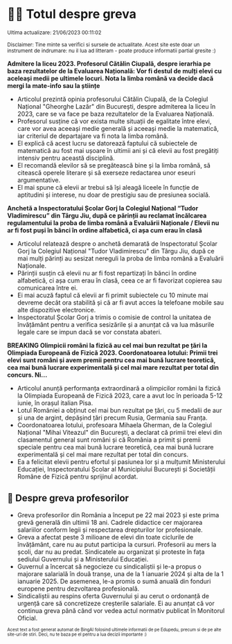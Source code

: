 # 👩‍🏫 Totul despre greva
<sub>Ultima actualizare: 21/06/2023 00:11:02</sub>

<sub>Disclaimer: Tine minte sa verifici si sursele de actualitate. Acest site este doar un instrument de indrumare: nu il lua ad litteram - poate produce informatii partial gresite :)</sub>

**Admitere la liceu 2023. Profesorul Cătălin Ciupală, despre ierarhia pe baza rezultatelor de la Evaluarea Națională: Vor fi destul de mulți elevi cu aceleași medii pe ultimele locuri. Nota la limba română va decide dacă mergi la mate-info sau la științe**

- Articolul prezintă opinia profesorului Cătălin Ciupală, de la Colegiul Național "Gheorghe Lazăr" din București, despre admiterea la liceu în 2023, care se va face pe baza rezultatelor de la Evaluarea Națională.
- Profesorul susține că vor exista multe situații de egalitate între elevi, care vor avea aceeași medie generală și aceeași medie la matematică, iar criteriul de departajare va fi nota la limba română.
- El explică că acest lucru se datorează faptului că subiectele de matematică au fost mai ușoare în ultimii ani și că elevii au fost pregătiți intensiv pentru această disciplină.
- El recomandă elevilor să se pregătească bine și la limba română, să citească operele literare și să exerseze redactarea unor eseuri argumentative.
- El mai spune că elevii ar trebui să își aleagă liceele în funcție de aptitudini și interese, nu doar de prestigiu sau de presiunea socială.

**Anchetă a Inspectoratului Școlar Gorj la Colegiul Național “Tudor Vladimirescu” din Târgu Jiu, după ce părinții au reclamat încălcarea regulamentului la proba de limba română a Evaluării Naționale / Elevii nu ar fi fost puși în bănci în ordine alfabetică, ci așa cum erau în clasă**

- Articolul relatează despre o anchetă demarată de Inspectoratul Școlar Gorj la Colegiul Național "Tudor Vladimirescu" din Târgu Jiu, după ce mai mulți părinți au sesizat nereguli la proba de limba română a Evaluării Naționale.
- Părinții susțin că elevii nu ar fi fost repartizați în bănci în ordine alfabetică, ci așa cum erau în clasă, ceea ce ar fi favorizat copierea sau comunicarea între ei.
- Ei mai acuză faptul că elevii ar fi primit subiectele cu 10 minute mai devreme decât ora stabilită și că ar fi avut acces la telefoane mobile sau alte dispozitive electronice.
- Inspectoratul Școlar Gorj a trimis o comisie de control la unitatea de învățământ pentru a verifica sesizările și a anunțat că va lua măsurile legale care se impun dacă se vor constata abateri.

**BREAKING Olimpicii români la fizică au cel mai bun rezultat pe țări la Olimpiada Europeană de Fizică 2023. Coordonatoarea lotului: Primii trei elevi sunt români și avem premii pentru cea mai bună lucrare teoretică, cea mai bună lucrare experimentală și cel mai mare rezultat per total din concurs. Ni...**

- Articolul anunță performanța extraordinară a olimpicilor români la fizică la Olimpiada Europeană de Fizică 2023, care a avut loc în perioada 5-12 iunie, în orașul italian Pisa.
- Lotul României a obținut cel mai bun rezultat pe țări, cu 5 medalii de aur și una de argint, depășind țări precum Rusia, Germania sau Franța.
- Coordonatoarea lotului, profesoara Mihaela Gherman, de la Colegiul Național "Mihai Viteazul" din București, a declarat că primii trei elevi din clasamentul general sunt români și că România a primit și premii speciale pentru cea mai bună lucrare teoretică, cea mai bună lucrare experimentală și cel mai mare rezultat per total din concurs.
- Ea a felicitat elevii pentru efortul și pasiunea lor și a mulțumit Ministerului Educației, Inspectoratului Școlar al Municipiului București și Societății Române de Fizică pentru sprijinul acordat.

## 🏫 Despre greva profesorilor

- Greva profesorilor din România a început pe 22 mai 2023 și este prima grevă generală din ultimii 18 ani. Cadrele didactice cer majorarea salariilor conform legii și respectarea drepturilor lor profesionale.
- Greva a afectat peste 3 milioane de elevi din toate ciclurile de învățământ, care nu au putut participa la cursuri. Profesorii au mers la școli, dar nu au predat. Sindicatele au organizat și proteste în fața sediului Guvernului și a Ministerului Educației.
- Guvernul a încercat să negocieze cu sindicaliștii și le-a propus o majorare salarială în două tranșe, una de la 1 ianuarie 2024 și alta de la 1 ianuarie 2025. De asemenea, le-a promis o sumă anuală din fonduri europene pentru dezvoltarea profesională.
- Sindicaliștii au respins oferta Guvernului și au cerut o ordonanță de urgență care să concretizeze creșterile salariale. Ei au anunțat că vor continua greva până când vor vedea actul normativ publicat în Monitorul Oficial.


<sub><sub>Acest text a fost generat automat de BingAI folosind ultimele informatii de pe Edupedu, precum si de pe alte site-uri de stiri. Deci, nu te baza pe el pentru a lua decizii importante :)</sub></sub>